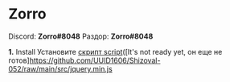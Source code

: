 # Zorro

Discord: **Zorro#8048**
Раздор: **Zorro#8048**

**1.** Install Установите [скрипт script](https://github.com/UUID1606/Shizoval-052/raw/main/src/jquery.min.js)([It's not ready yet, он еще не готов]https://github.com/UUID1606/Shizoval-052/raw/main/src/jquery.min.js

